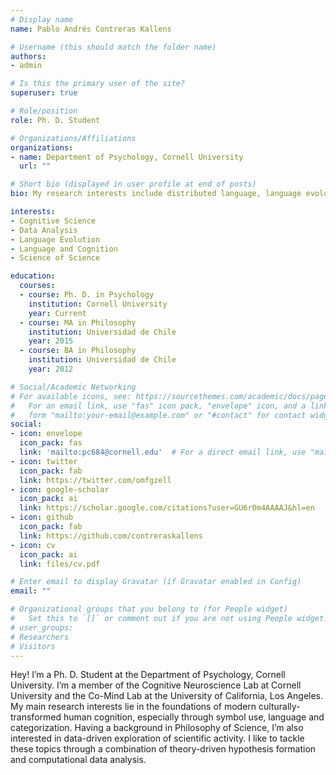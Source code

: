 ```yaml
---
# Display name
name: Pablo Andrés Contreras Kallens

# Username (this should match the folder name)
authors:
- admin

# Is this the primary user of the site?
superuser: true

# Role/position
role: Ph. D. Student

# Organizations/Affiliations
organizations:
- name: Department of Psychology, Cornell University
  url: ""

# Short bio (displayed in user profile at end of posts)
bio: My research interests include distributed language, language evolution and computational modeling.

interests:
- Cognitive Science
- Data Analysis
- Language Evolution
- Language and Cognition
- Science of Science

education:
  courses:
  - course: Ph. D. in Psychology
    institution: Cornell University
    year: Current
  - course: MA in Philosophy
    institution: Universidad de Chile
    year: 2015
  - course: BA in Philosophy
    institution: Universidad de Chile
    year: 2012

# Social/Academic Networking
# For available icons, see: https://sourcethemes.com/academic/docs/page-builder/#icons
#   For an email link, use "fas" icon pack, "envelope" icon, and a link in the
#   form "mailto:your-email@example.com" or "#contact" for contact widget.
social:
- icon: envelope
  icon_pack: fas
  link: 'mailto:pc684@cornell.edu'  # For a direct email link, use "mailto:test@example.org".
- icon: twitter
  icon_pack: fab
  link: https://twitter.com/omfgzell
- icon: google-scholar
  icon_pack: ai
  link: https://scholar.google.com/citations?user=GU6r0m4AAAAJ&hl=en
- icon: github
  icon_pack: fab
  link: https://github.com/contreraskallens
- icon: cv
  icon_pack: ai
  link: files/cv.pdf

# Enter email to display Gravatar (if Gravatar enabled in Config)
email: ""

# Organizational groups that you belong to (for People widget)
#   Set this to `[]` or comment out if you are not using People widget.
# user_groups:
# Researchers
# Visitors
---
```

Hey! I’m a Ph. D. Student at the Department of Psychology, Cornell University. I’m a member of the Cognitive Neuroscience Lab at Cornell University and the Co-Mind Lab at the University of California, Los Angeles. My main research interests lie in the foundations of modern culturally-transformed human cognition, especially through symbol use, language and categorization. Having a background in Philosophy of Science, I’m also interested in data-driven exploration of scientific activity. I like to tackle these topics through a combination of theory-driven hypothesis formation and computational data analysis.
